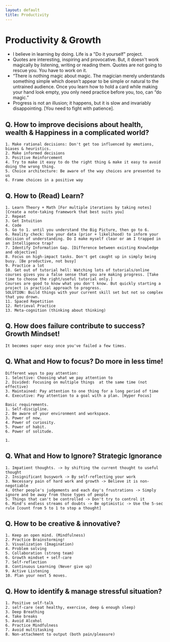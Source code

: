```yaml
---
layout: default
title: Productivity
---
```


# Productivity & Growth
- I believe in learning by doing. Life is a "Do it yourself" project.
- Quotes are interesting, inspiring and provocative. But, it doesn't work magically by listening, writing or reading them. Quotes are not going to rescue you. You have to work on it.
- “There is nothing magic about magic. The magician merely understands something simple which doesn’t appear to be simple or natural to the untrained audience. Once you learn how to hold a card while making your hand look empty, you only need practice before you, too, can “do magic.”
- Progress is not an illusion; it happens, but it is slow and invariably disappointing. [You need to fight with patience].

## Q. How to improve decisions about health, wealth & Happiness in a complicated world?
```
1. Make rational decisions: Don't get too influenced by emotions, biases & heuristics.
2. Make informed decisions
3. Positive Reinforcement
4. Try to make it easy to do the right thing & make it easy to avoid doing the wrong thing.
5. Choice architecture: Be aware of the way choices are presented to us
6. Frame choices in a positive way
```

## Q. How to (Read) Learn?
```
1. Learn Theory + Math [For multiple iterations by taking notes] [Create a note-taking framework that best suits you]
2. Repeat
3. Get Intuition
4. Code
5. Go to 1. until you understand the Big Picture, then go to 6.
6. Reality check: Use your data (prior + likelihood) to inform your decision of understanding. Do I make myself clear or am I trapped in an Intelligence trap?
7. Identify Information Gap. [Difference between existing Knowledge and objective]
8. Focus on high-impact tasks. Don't get caught up in simply being busy. [Be productive, not busy]
9. Practice a lot
10. Get out of tutorial hell: Watching lots of tutorials/online courses gives you a false sense that you are making progress. [Take time to choose the right/useful tutorial only.] 
Courses are good to know what you don't know. But quickly starting a project is practical approach to progress. 
SOLUTION: Build things with your current skill set but not so complex that you drown.
11. Spaced Repetition
12. Retrieval Practice
13. Meta-cognition (thinking about thinking)
```

## Q. How does failure contribute to success? Growth Mindset!
```
It becomes super easy once you've failed a few times.
```

## Q. What and How to focus? Do more in less time!
```
Different ways to pay attention:
1. Selective: Choosing what we pay attention to
2. Divided: Focusing on multiple things  at the same time (not effective)
3. Maintained: Pay attention to one thing for a long period of time
4. Executive: Pay attention to a goal with a plan. [Hyper Focus]
```
```
Basic requirements.
1. Self-discipline.
2. Be aware of your environment and workspace.
3. Power of now.
4. Power of curiosity.
5. Power of habit.
6. Power of solitude.

1.  
```

## Q. What and How to Ignore? Strategic Ignorance
```
1. Impatient thoughts. -> by shifting the current thought to useful thought
2. Insignificant busywork -> By self-reflecting your work
3. Necessary pain of hard work and growth -> Believe it is non-negotiable
4. Other people's judgements and each day's frustrations -> Simply ignore and be away from those types of people
5. Things that can't be controlled -> Don't try to control it
6. Mind's endless streams of doubts -> Be optimistic -> Use the 5-sec rule [count from 5 to 1 to stop a thought]
```

## Q. How to be creative & innovative?
```
1. Keep an open mind. (Mindfulness)
2. Practice Brainstorming!
3. Visualization (Imagination)
4. Problem solving
5. Collaboration (strong team)
6. Growth mindset + self-care
7. Self-reflection
8. Continuous Learning (Never give up)
9. Active Listening
10. Plan your next 5 moves.
```

## Q. How to identify & manage stressful situation?
```
1. Positive self-talk
2. self-care (eat healthy, exercise, deep & enough sleep)
3. Deep Breathing
4. Take breaks
5. Avoid Alcohol
6. Practice Mindfulness
7. Avoid multitasking
8. Non-attachment to output (both pain/pleasure)
```

